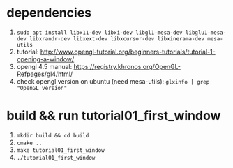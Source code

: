 # dependencies

1. `sudo apt install libx11-dev libxi-dev libgl1-mesa-dev libglu1-mesa-dev libxrandr-dev libxext-dev libxcursor-dev libxinerama-dev mesa-utils`
2. tutorial: http://www.opengl-tutorial.org/beginners-tutorials/tutorial-1-opening-a-window/
3. opengl 4.5 manual: https://registry.khronos.org/OpenGL-Refpages/gl4/html/
4. check opengl version on ubuntu (need mesa-utils): `glxinfo | grep "OpenGL version"`

# build && run tutorial01_first_window
1. `mkdir build && cd build`
2. `cmake ..`
3. `make tutorial01_first_window`
4. `./tutorial01_first_window`
